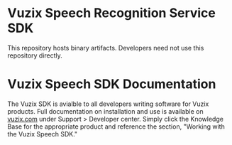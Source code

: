 # Vuzix Speech Recognition Service SDK
This repository hosts binary artifacts. Developers need not use this repository directly.

# Vuzix Speech SDK Documentation
The Vuzix SDK is avialble to all developers writing software for Vuzix products. Full documentation on installation and use is available on [vuzix.com](https://www.vuzix.com) under Support > Developer center. Simply click the Knowledge Base for the appropriate product and reference the section, "Working with the Vuzix Speech SDK."
